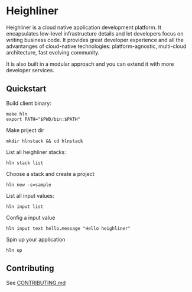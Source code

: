 # Heighliner

Heighliner is a cloud native application development platform.
It encapsulates low-level infrastructure details and let developers focus on writing business code.
It provides great developer experience and all the advantanges of cloud-native technologies:
platform-agnostic, multi-cloud architecture, fast evolving community.

It is also built in a modular approach and you can extend it with more developer services.

## Quickstart

Build client binary:

```shell
make hln
export PATH="$PWD/bin:$PATH"
```

Make priject dir

```shell
mkdir hlnstack && cd hlnstack
```

List all heighliner stacks:

```shell
hln stack list
```

Choose a stack and create a project

```shell
hln new -s=sample
```

List all input values:

```shell
hln input list
```

Config a input value

```shell
hln input text hello.message "Hello heighliner"
```

Spin up your application

```shell
hln up
```

## Contributing

See [CONTRIBUTING.md](CONTRIBUTING.md)

